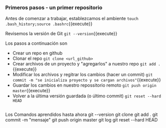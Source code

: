 ### Primeros pasos - un primer repositorio

Antes de comenzar a trabajar, establezcamos el ambiente
`touch .bash_history;source .bashrc`{{execute}}

Revisemos la versión de Git
`git --version`{{execute}}

Los pasos a continuación son
- Crear un repo en github
- Clonar el repo
`git clone <url_github>`
- Crear archivos de un proyecto y "agregarlos" a nuestro repo
`git add .`{{execute}}
- Modificar los archivos y regitrar los cambios (hacer un commit)
`git commit -m "se inicializa proyecto y se cargan archivos"`{{execute}}
- Guardar los cambios en nuestro repossitorio remoto 
`git push origin master`{{execute}}
- Volver a la última versión guardada (o último commit)
`git reset --hard HEAD`
  <pre class="file">
Los Comandos aprendidos hasta ahora
git --version
git clone <url>
git add .
git commit -m "mensaje"
git push origin master
git log
git reset --hard HEAD
</pre>
